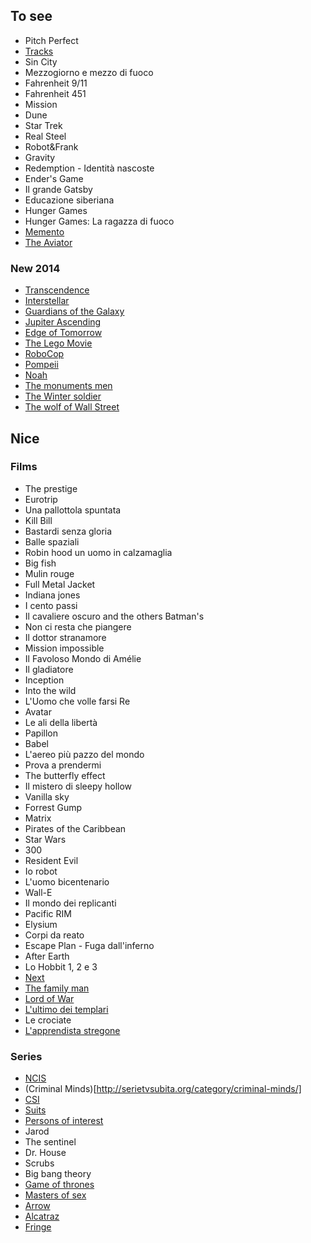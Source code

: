 <!-- 
.. link: 
.. description: 
.. tags: 
.. date: 2013/08/29 14:51:28
.. title: Films
.. slug: films
-->

## To see

* Pitch Perfect
* [Tracks](http://en.wikipedia.org/wiki/Tracks_(2013_film))
* Sin City
* Mezzogiorno e mezzo di fuoco
* Fahrenheit 9/11 
* Fahrenheit 451
* Mission
* Dune
* Star Trek
* Real Steel
* Robot&Frank
* Gravity
* Redemption - Identità nascoste
* Ender's Game
* Il grande Gatsby
* Educazione siberiana
* Hunger Games
* Hunger Games: La ragazza di fuoco
* [Memento](http://en.wikipedia.org/wiki/Memento_(film))
* [The Aviator](http://en.wikipedia.org/wiki/The_Aviator_(2004_film))

### New 2014    

* [Transcendence](http://en.wikipedia.org/wiki/Transcendence_(2014_film))
* [Interstellar](http://en.wikipedia.org/wiki/Interstellar_(film))
* [Guardians of the Galaxy](http://en.wikipedia.org/wiki/Guardians_of_the_Galaxy_(film))
* [Jupiter Ascending](http://en.wikipedia.org/wiki/Jupiter_Ascending)
* [Edge of Tomorrow](http://en.wikipedia.org/wiki/Edge_of_Tomorrow_(film))
* [The Lego Movie](http://en.wikipedia.org/wiki/The_Lego_Movie)
* [RoboCop](http://en.wikipedia.org/wiki/RoboCop_(2014_film))
* [Pompeii](http://en.wikipedia.org/wiki/Pompeii_(2014_film))
* [Noah](http://en.wikipedia.org/wiki/Noah_(film))
* [The monuments men](http://en.wikipedia.org/wiki/The_Monuments_Men)
* [The Winter soldier](http://en.wikipedia.org/wiki/Captain_America:_The_Winter_Soldier)
* [The wolf of Wall Street](http://en.wikipedia.org/wiki/The_Wolf_of_Wall_Street_(2013_film))

## Nice


### Films

* The prestige
* Eurotrip
* Una pallottola spuntata
* Kill Bill
* Bastardi senza gloria
* Balle spaziali
* Robin hood un uomo in calzamaglia
* Big fish
* Mulin rouge
* Full Metal Jacket 
* Indiana jones
* I cento passi
* Il cavaliere oscuro and the others Batman's
* Non ci resta che piangere
* Il dottor stranamore
* Mission impossible
* Il Favoloso Mondo di Amélie
* Il gladiatore
* Inception
* Into the wild
* L'Uomo che volle farsi Re
* Avatar
* Le ali della libertà
* Papillon
* Babel
* L'aereo più pazzo del mondo
* Prova a prendermi
* The butterfly effect
* Il mistero di sleepy hollow
* Vanilla sky
* Forrest Gump
* Matrix
* Pirates of the Caribbean
* Star Wars
* 300
* Resident Evil
* Io robot
* L'uomo bicentenario
* Wall-E
* Il mondo dei replicanti
* Pacific RIM
* Elysium
* Corpi da reato
* Escape Plan - Fuga dall'inferno
* After Earth
* Lo Hobbit 1, 2 e 3
* [Next](http://en.wikipedia.org/wiki/Next_(2007_film))
* [The family man](http://en.wikipedia.org/wiki/The_Family_Man)
* [Lord of War](http://en.wikipedia.org/wiki/Lord_of_War)
* [L'ultimo dei templari](http://it.wikipedia.org/wiki/L%27ultimo_dei_Templari_(film_2011))
* Le crociate
* [L'apprendista stregone](http://it.wikipedia.org/wiki/L%27apprendista_stregone_(film_2010))

### Series

* [NCIS](http://serietvsubita.org/category/ncis/)
* (Criminal Minds)[http://serietvsubita.org/category/criminal-minds/]
* [CSI](http://serietvsubita.org/category/csi/)
* [Suits](http://serietvsubita.org/category/suits/)
* [Persons of interest](http://serietvsubita.org/category/person-of-interest/)
* Jarod
* The sentinel
* Dr. House
* Scrubs
* Big bang theory
* [Game of thrones](http://serietvsubita.org/category/game-of-thrones/)
* [Masters of sex](http://serietvsubita.org/category/masters-of-sex/)
* [Arrow](http://serietvsubita.org/category/arrow/)
* [Alcatraz](http://it.wikipedia.org/wiki/Alcatraz_(serie_televisiva))
* [Fringe](http://serietvsubita.org/category/fringe/)




